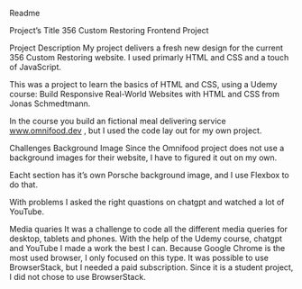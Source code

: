 Readme

Project’s Title
356 Custom Restoring Frontend Project 

Project Description
My project delivers a fresh new design for the current 356 Custom Restoring website.
I used primarly HTML and CSS and a touch of JavaScript.

This was a project to learn the basics of HTML and CSS, using a Udemy course: Build Responsive Real-World Websites with HTML and CSS from Jonas Schmedtmann. 

In the course you build an fictional meal delivering service www.omnifood.dev , but I used the code lay out for my own project.

Challenges
Background Image
Since the Omnifood project does not use a background images for their website, I have to figured it out on my own.

Eacht section has it’s own Porsche background image, and I use Flexbox to do that.

With problems I asked the right quastions on chatgpt and watched a lot of YouTube. 

Media quaries
It was a challenge to code all the different media queries for desktop, tablets and phones. 
With the help of the Udemy course, chatgpt and YouTube I made a work the best I can. 
Because Google Chrome is the most used browser, I only focused on this type. 
It was possible to use BrowserStack, but I needed a paid subscription. Since it is a student project, I did not chose to use BrowserStack. 






